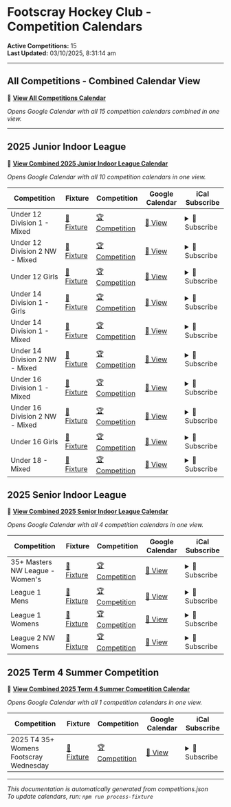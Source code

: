 # Footscray Hockey Club - Competition Calendars

**Active Competitions:** 15  
**Last Updated:** 03/10/2025, 8:31:14 am  

---

## All Competitions - Combined Calendar View

📅 **<a href="https://calendar.google.com/calendar/embed?height=600&wkst=2&ctz=Australia%2FMelbourne&showPrint=0&showTz=0&src=e5b4e34ae8aa71f8f86178b195b908ccdc38cd5694eb4a468b467aa8d67f4f0a%40group.calendar.google.com&src=13651278507f211f086c099770b42c3be55552e45816828a669bbb729e660e78%40group.calendar.google.com&src=9e5e3cdf582696c7dc8d0adf7553a69684a027a22d9be3e84c477b80b2784956%40group.calendar.google.com&src=9ddee750429d586f84b07edddf58549294fcd283441febffba66ebacebb30421%40group.calendar.google.com&src=c33e9dd54ec3a5885dd2f32b281f22b2d7b0cb40f9ddf0ca5a396e6de679551d%40group.calendar.google.com&src=faabe77e1b1b35c7245c461583e63d5e1f7f284b00dbd58157772063dbb232eb%40group.calendar.google.com&src=bfc22559d697640ebfdbebcc36db42dd75b02decfa3d6bd4677a69f764c63d99%40group.calendar.google.com&src=b55ff8ee1a8ee8fded1d4a4baeb888626050055e1aee21873ff6766d56ff6932%40group.calendar.google.com&src=d48c4091c7dd1b5316d7edce7a7ba8b6265beb806b7038c69f2a3c1e7a312fe4%40group.calendar.google.com&src=56b90be6d6f0b7774bf1b8b6ff48e6d9b918abcbe3b8003a750f2cda64c75398%40group.calendar.google.com&src=0a44fcc6122969f2c8183416e52b602b48292d9c0e19e449d5a1d867948ce644%40group.calendar.google.com&src=de176a7d8a94cda770a6c10467e10dffc86ac14f6762693b195d002bb13895e1%40group.calendar.google.com&src=d1b49e075ba05119dc13e51eba84549f50045b195577beb97286e200dc574dab%40group.calendar.google.com&src=a1dd7d3ae24165be6fc0f2c097f3ab3fab127282c078e0fbe9975da4969f2cfb%40group.calendar.google.com&src=0c06381c76848567adb2436e32c6705ca890455a25aa8eb54e365ec8cee8ccb7%40group.calendar.google.com&src=15353587bd4dd21c88b7479be13e5daf847d6ed6a834eee0c433d03fe37fcca4%40group.calendar.google.com&color=%23616161&color=%23285F9B&color=%23285F9B&color=%23285F9B&color=%23285F9B&color=%23285F9B&color=%23285F9B&color=%23285F9B&color=%23285F9B&color=%23285F9B&color=%23285F9B&color=%23D50000&color=%23D50000&color=%23D50000&color=%23D50000&color=%23008000" target="_blank">View All Competitions Calendar</a>**

*Opens Google Calendar with all 15 competition calendars combined in one view.*

---

## 2025 Junior Indoor League

📅 **<a href="https://calendar.google.com/calendar/embed?height=600&wkst=2&ctz=Australia%2FMelbourne&showPrint=0&showTz=0&src=e5b4e34ae8aa71f8f86178b195b908ccdc38cd5694eb4a468b467aa8d67f4f0a%40group.calendar.google.com&src=13651278507f211f086c099770b42c3be55552e45816828a669bbb729e660e78%40group.calendar.google.com&src=9e5e3cdf582696c7dc8d0adf7553a69684a027a22d9be3e84c477b80b2784956%40group.calendar.google.com&src=9ddee750429d586f84b07edddf58549294fcd283441febffba66ebacebb30421%40group.calendar.google.com&src=c33e9dd54ec3a5885dd2f32b281f22b2d7b0cb40f9ddf0ca5a396e6de679551d%40group.calendar.google.com&src=faabe77e1b1b35c7245c461583e63d5e1f7f284b00dbd58157772063dbb232eb%40group.calendar.google.com&src=bfc22559d697640ebfdbebcc36db42dd75b02decfa3d6bd4677a69f764c63d99%40group.calendar.google.com&src=b55ff8ee1a8ee8fded1d4a4baeb888626050055e1aee21873ff6766d56ff6932%40group.calendar.google.com&src=d48c4091c7dd1b5316d7edce7a7ba8b6265beb806b7038c69f2a3c1e7a312fe4%40group.calendar.google.com&src=56b90be6d6f0b7774bf1b8b6ff48e6d9b918abcbe3b8003a750f2cda64c75398%40group.calendar.google.com&src=0a44fcc6122969f2c8183416e52b602b48292d9c0e19e449d5a1d867948ce644%40group.calendar.google.com&color=%23616161&color=%23285F9B&color=%23285F9B&color=%23285F9B&color=%23285F9B&color=%23285F9B&color=%23285F9B&color=%23285F9B&color=%23285F9B&color=%23285F9B&color=%23285F9B" target="_blank">View Combined 2025 Junior Indoor League Calendar</a>**

*Opens Google Calendar with all 10 competition calendars in one view.*

| Competition | Fixture | Competition | Google Calendar | iCal Subscribe |
|-------------|----------|-------------|----------|----------------|
| Under 12 Division 1 - Mixed | <a href="https://www.hockeyvictoria.org.au/games/team/23988/375065" target="_blank">🏑 Fixture</a> | <a href="https://www.hockeyvictoria.org.au/games/23988/39704" target="_blank">🏆 Competition</a> | <a href="https://calendar.google.com/calendar/embed?src=faabe77e1b1b35c7245c461583e63d5e1f7f284b00dbd58157772063dbb232eb%40group.calendar.google.com" target="_blank">📅 View</a> | <details><summary>📲 Subscribe</summary>Copy this link and paste it into your preferred calendar: https://calendar.google.com/calendar/ical/faabe77e1b1b35c7245c461583e63d5e1f7f284b00dbd58157772063dbb232eb%40group.calendar.google.com/public/basic.ics</details> |
| Under 12 Division 2 NW - Mixed | <a href="https://www.hockeyvictoria.org.au/games/team/23988/375077" target="_blank">🏑 Fixture</a> | <a href="https://www.hockeyvictoria.org.au/games/23988/39715" target="_blank">🏆 Competition</a> | <a href="https://calendar.google.com/calendar/embed?src=c33e9dd54ec3a5885dd2f32b281f22b2d7b0cb40f9ddf0ca5a396e6de679551d%40group.calendar.google.com" target="_blank">📅 View</a> | <details><summary>📲 Subscribe</summary>Copy this link and paste it into your preferred calendar: https://calendar.google.com/calendar/ical/c33e9dd54ec3a5885dd2f32b281f22b2d7b0cb40f9ddf0ca5a396e6de679551d%40group.calendar.google.com/public/basic.ics</details> |
| Under 12 Girls | <a href="https://www.hockeyvictoria.org.au/games/team/23988/375099" target="_blank">🏑 Fixture</a> | <a href="https://www.hockeyvictoria.org.au/games/23988/39708" target="_blank">🏆 Competition</a> | <a href="https://calendar.google.com/calendar/embed?src=13651278507f211f086c099770b42c3be55552e45816828a669bbb729e660e78%40group.calendar.google.com" target="_blank">📅 View</a> | <details><summary>📲 Subscribe</summary>Copy this link and paste it into your preferred calendar: https://calendar.google.com/calendar/ical/13651278507f211f086c099770b42c3be55552e45816828a669bbb729e660e78%40group.calendar.google.com/public/basic.ics</details> |
| Under 14 Division 1 - Girls | <a href="https://www.hockeyvictoria.org.au/games/team/23988/375137" target="_blank">🏑 Fixture</a> | <a href="https://www.hockeyvictoria.org.au/games/23988/39709" target="_blank">🏆 Competition</a> | <a href="https://calendar.google.com/calendar/embed?src=9e5e3cdf582696c7dc8d0adf7553a69684a027a22d9be3e84c477b80b2784956%40group.calendar.google.com" target="_blank">📅 View</a> | <details><summary>📲 Subscribe</summary>Copy this link and paste it into your preferred calendar: https://calendar.google.com/calendar/ical/9e5e3cdf582696c7dc8d0adf7553a69684a027a22d9be3e84c477b80b2784956%40group.calendar.google.com/public/basic.ics</details> |
| Under 14 Division 1 - Mixed | <a href="https://www.hockeyvictoria.org.au/games/team/23988/375108" target="_blank">🏑 Fixture</a> | <a href="https://www.hockeyvictoria.org.au/games/23988/39705" target="_blank">🏆 Competition</a> | <a href="https://calendar.google.com/calendar/embed?src=d48c4091c7dd1b5316d7edce7a7ba8b6265beb806b7038c69f2a3c1e7a312fe4%40group.calendar.google.com" target="_blank">📅 View</a> | <details><summary>📲 Subscribe</summary>Copy this link and paste it into your preferred calendar: https://calendar.google.com/calendar/ical/d48c4091c7dd1b5316d7edce7a7ba8b6265beb806b7038c69f2a3c1e7a312fe4%40group.calendar.google.com/public/basic.ics</details> |
| Under 14 Division 2 NW - Mixed | <a href="https://www.hockeyvictoria.org.au/games/team/23988/375119" target="_blank">🏑 Fixture</a> | <a href="https://www.hockeyvictoria.org.au/games/23988/39716" target="_blank">🏆 Competition</a> | <a href="https://calendar.google.com/calendar/embed?src=b55ff8ee1a8ee8fded1d4a4baeb888626050055e1aee21873ff6766d56ff6932%40group.calendar.google.com" target="_blank">📅 View</a> | <details><summary>📲 Subscribe</summary>Copy this link and paste it into your preferred calendar: https://calendar.google.com/calendar/ical/b55ff8ee1a8ee8fded1d4a4baeb888626050055e1aee21873ff6766d56ff6932%40group.calendar.google.com/public/basic.ics</details> |
| Under 16 Division 1 - Mixed | <a href="https://www.hockeyvictoria.org.au/games/team/23988/375148" target="_blank">🏑 Fixture</a> | <a href="https://www.hockeyvictoria.org.au/games/23988/39706" target="_blank">🏆 Competition</a> | <a href="https://calendar.google.com/calendar/embed?src=bfc22559d697640ebfdbebcc36db42dd75b02decfa3d6bd4677a69f764c63d99%40group.calendar.google.com" target="_blank">📅 View</a> | <details><summary>📲 Subscribe</summary>Copy this link and paste it into your preferred calendar: https://calendar.google.com/calendar/ical/bfc22559d697640ebfdbebcc36db42dd75b02decfa3d6bd4677a69f764c63d99%40group.calendar.google.com/public/basic.ics</details> |
| Under 16 Division 2 NW - Mixed | <a href="https://www.hockeyvictoria.org.au/games/team/23988/375159" target="_blank">🏑 Fixture</a> | <a href="https://www.hockeyvictoria.org.au/games/23988/39717" target="_blank">🏆 Competition</a> | <a href="https://calendar.google.com/calendar/embed?src=0a44fcc6122969f2c8183416e52b602b48292d9c0e19e449d5a1d867948ce644%40group.calendar.google.com" target="_blank">📅 View</a> | <details><summary>📲 Subscribe</summary>Copy this link and paste it into your preferred calendar: https://calendar.google.com/calendar/ical/0a44fcc6122969f2c8183416e52b602b48292d9c0e19e449d5a1d867948ce644%40group.calendar.google.com/public/basic.ics</details> |
| Under 16 Girls | <a href="https://www.hockeyvictoria.org.au/games/team/23988/375174" target="_blank">🏑 Fixture</a> | <a href="https://www.hockeyvictoria.org.au/games/23988/39710" target="_blank">🏆 Competition</a> | <a href="https://calendar.google.com/calendar/embed?src=9ddee750429d586f84b07edddf58549294fcd283441febffba66ebacebb30421%40group.calendar.google.com" target="_blank">📅 View</a> | <details><summary>📲 Subscribe</summary>Copy this link and paste it into your preferred calendar: https://calendar.google.com/calendar/ical/9ddee750429d586f84b07edddf58549294fcd283441febffba66ebacebb30421%40group.calendar.google.com/public/basic.ics</details> |
| Under 18 - Mixed | <a href="https://www.hockeyvictoria.org.au/games/team/23988/375182" target="_blank">🏑 Fixture</a> | <a href="https://www.hockeyvictoria.org.au/games/23988/39707" target="_blank">🏆 Competition</a> | <a href="https://calendar.google.com/calendar/embed?src=56b90be6d6f0b7774bf1b8b6ff48e6d9b918abcbe3b8003a750f2cda64c75398%40group.calendar.google.com" target="_blank">📅 View</a> | <details><summary>📲 Subscribe</summary>Copy this link and paste it into your preferred calendar: https://calendar.google.com/calendar/ical/56b90be6d6f0b7774bf1b8b6ff48e6d9b918abcbe3b8003a750f2cda64c75398%40group.calendar.google.com/public/basic.ics</details> |


## 2025 Senior Indoor League

📅 **<a href="https://calendar.google.com/calendar/embed?height=600&wkst=2&ctz=Australia%2FMelbourne&showPrint=0&showTz=0&src=e5b4e34ae8aa71f8f86178b195b908ccdc38cd5694eb4a468b467aa8d67f4f0a%40group.calendar.google.com&src=de176a7d8a94cda770a6c10467e10dffc86ac14f6762693b195d002bb13895e1%40group.calendar.google.com&src=d1b49e075ba05119dc13e51eba84549f50045b195577beb97286e200dc574dab%40group.calendar.google.com&src=a1dd7d3ae24165be6fc0f2c097f3ab3fab127282c078e0fbe9975da4969f2cfb%40group.calendar.google.com&src=0c06381c76848567adb2436e32c6705ca890455a25aa8eb54e365ec8cee8ccb7%40group.calendar.google.com&color=%23616161&color=%23D50000&color=%23D50000&color=%23D50000&color=%23D50000" target="_blank">View Combined 2025 Senior Indoor League Calendar</a>**

*Opens Google Calendar with all 4 competition calendars in one view.*

| Competition | Fixture | Competition | Google Calendar | iCal Subscribe |
|-------------|----------|-------------|----------|----------------|
| 35+ Masters NW League - Women's | <a href="https://www.hockeyvictoria.org.au/games/team/23987/375010" target="_blank">🏑 Fixture</a> | <a href="https://www.hockeyvictoria.org.au/games/23987/39697" target="_blank">🏆 Competition</a> | <a href="https://calendar.google.com/calendar/embed?src=0c06381c76848567adb2436e32c6705ca890455a25aa8eb54e365ec8cee8ccb7%40group.calendar.google.com" target="_blank">📅 View</a> | <details><summary>📲 Subscribe</summary>Copy this link and paste it into your preferred calendar: https://calendar.google.com/calendar/ical/0c06381c76848567adb2436e32c6705ca890455a25aa8eb54e365ec8cee8ccb7%40group.calendar.google.com/public/basic.ics</details> |
| League 1 Mens | <a href="https://www.hockeyvictoria.org.au/games/team/23987/375022" target="_blank">🏑 Fixture</a> | <a href="https://www.hockeyvictoria.org.au/games/23987/39698" target="_blank">🏆 Competition</a> | <a href="https://calendar.google.com/calendar/embed?src=d1b49e075ba05119dc13e51eba84549f50045b195577beb97286e200dc574dab%40group.calendar.google.com" target="_blank">📅 View</a> | <details><summary>📲 Subscribe</summary>Copy this link and paste it into your preferred calendar: https://calendar.google.com/calendar/ical/d1b49e075ba05119dc13e51eba84549f50045b195577beb97286e200dc574dab%40group.calendar.google.com/public/basic.ics</details> |
| League 1 Womens | <a href="https://www.hockeyvictoria.org.au/games/team/23987/375029" target="_blank">🏑 Fixture</a> | <a href="https://www.hockeyvictoria.org.au/games/23987/39696" target="_blank">🏆 Competition</a> | <a href="https://calendar.google.com/calendar/embed?src=de176a7d8a94cda770a6c10467e10dffc86ac14f6762693b195d002bb13895e1%40group.calendar.google.com" target="_blank">📅 View</a> | <details><summary>📲 Subscribe</summary>Copy this link and paste it into your preferred calendar: https://calendar.google.com/calendar/ical/de176a7d8a94cda770a6c10467e10dffc86ac14f6762693b195d002bb13895e1%40group.calendar.google.com/public/basic.ics</details> |
| League 2 NW Womens | <a href="https://www.hockeyvictoria.org.au/games/team/23987/375038" target="_blank">🏑 Fixture</a> | <a href="https://www.hockeyvictoria.org.au/games/23987/39699" target="_blank">🏆 Competition</a> | <a href="https://calendar.google.com/calendar/embed?src=a1dd7d3ae24165be6fc0f2c097f3ab3fab127282c078e0fbe9975da4969f2cfb%40group.calendar.google.com" target="_blank">📅 View</a> | <details><summary>📲 Subscribe</summary>Copy this link and paste it into your preferred calendar: https://calendar.google.com/calendar/ical/a1dd7d3ae24165be6fc0f2c097f3ab3fab127282c078e0fbe9975da4969f2cfb%40group.calendar.google.com/public/basic.ics</details> |


## 2025 Term 4 Summer Competition

📅 **<a href="https://calendar.google.com/calendar/embed?height=600&wkst=2&ctz=Australia%2FMelbourne&showPrint=0&showTz=0&src=e5b4e34ae8aa71f8f86178b195b908ccdc38cd5694eb4a468b467aa8d67f4f0a%40group.calendar.google.com&src=15353587bd4dd21c88b7479be13e5daf847d6ed6a834eee0c433d03fe37fcca4%40group.calendar.google.com&color=%23616161&color=%23008000" target="_blank">View Combined 2025 Term 4 Summer Competition Calendar</a>**

*Opens Google Calendar with all 1 competition calendars in one view.*

| Competition | Fixture | Competition | Google Calendar | iCal Subscribe |
|-------------|----------|-------------|----------|----------------|
| 2025 T4 35+ Womens Footscray Wednesday | <a href="https://www.hockeyvictoria.org.au/games/team/24044/376315" target="_blank">🏑 Fixture</a> | <a href="https://www.hockeyvictoria.org.au/games/24044/39773" target="_blank">🏆 Competition</a> | <a href="https://calendar.google.com/calendar/embed?src=15353587bd4dd21c88b7479be13e5daf847d6ed6a834eee0c433d03fe37fcca4%40group.calendar.google.com" target="_blank">📅 View</a> | <details><summary>📲 Subscribe</summary>Copy this link and paste it into your preferred calendar: https://calendar.google.com/calendar/ical/15353587bd4dd21c88b7479be13e5daf847d6ed6a834eee0c433d03fe37fcca4%40group.calendar.google.com/public/basic.ics</details> |


---

*This documentation is automatically generated from competitions.json*  
*To update calendars, run: `npm run process-fixture`*
